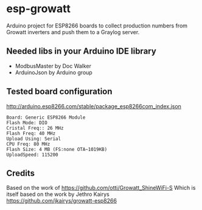 # esp-growatt
Arduino project for ESP8266 boards to collect production numbers from Growatt inverters and push them to a Graylog server.

## Needed libs in your Arduino IDE library
- ModbusMaster by Doc Walker
- ArduinoJson by Arduino group

## Tested board configuration
http://arduino.esp8266.com/stable/package_esp8266com_index.json

```shell
Board: Generic ESP8266 Module
Flash Mode: DIO
Cristal Freq:: 26 MHz
Flash Freq: 40 MHz
Upload Using: Serial
CPU Freq: 80 MHz
Flash Size: 4 MB (FS:none OTA~1019KB)
UploadSpeed: 115200
```

## Credits
Based on the work of https://github.com/otti/Growatt_ShineWiFi-S
Which is itself based on the work by Jethro Kairys
https://github.com/jkairys/growatt-esp8266
